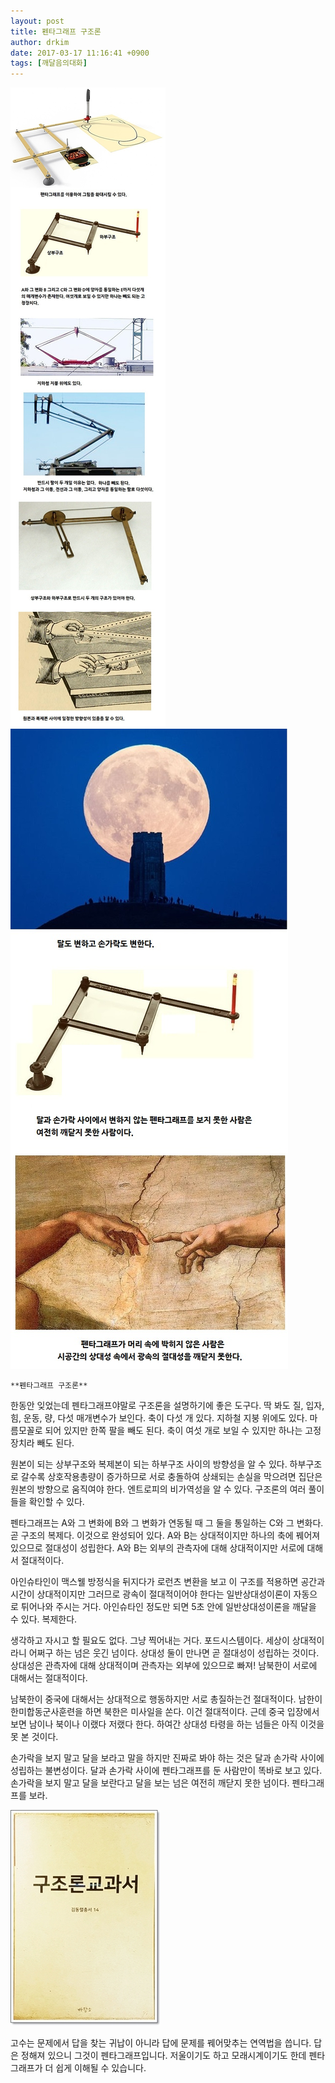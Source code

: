 ```yaml
---
layout: post
title: 펜타그래프 구조론
author: drkim
date: 2017-03-17 11:16:41 +0900
tags: [깨달음의대화]
---
```





![](/files/attach/images/198/180/821/d.jpg)![](/files/attach/images/198/180/821/e.jpg)   


  


  




 


    **펜타그래프 구조론**

  


한동안 잊었는데 펜타그래프야말로 구조론을 설명하기에 좋은 도구다. 딱 봐도 질, 입자, 힘, 운동, 량, 다섯 매개변수가 보인다. 축이 다섯 개 있다. 지하철 지붕 위에도 있다. 마름모꼴로 되어 있지만 한쪽 팔을 빼도 된다. 축이 여섯 개로 보일 수 있지만 하나는 고정장치라 빼도 된다. 

  


원본이 되는 상부구조와 복제본이 되는 하부구조 사이의 방향성을 알 수 있다. 하부구조로 갈수록 상호작용총량이 증가하므로 서로 충돌하여 상쇄되는 손실을 막으려면 집단은 원본의 방향으로 움직여야 한다. 엔트로피의 비가역성을 알 수 있다. 구조론의 여러 풀이들을 확인할 수 있다. 

  


펜타그래프는 A와 그 변화에 B와 그 변화가 연동될 때 그 둘을 통일하는 C와 그 변화다. 곧 구조의 복제다. 이것으로 완성되어 있다. A와 B는 상대적이지만 하나의 축에 꿰어져 있으므로 절대성이 성립한다. A와 B는 외부의 관측자에 대해 상대적이지만 서로에 대해서 절대적이다. 

  


아인슈타인이 맥스웰 방정식을 뒤지다가 로런츠 변환을 보고 이 구조를 적용하면 공간과 시간이 상대적이지만 그러므로 광속이 절대적이어야 한다는 일반상대성이론이 자동으로 튀어나와 주시는 거다. 아인슈타인 정도만 되면 5초 안에 일반상대성이론을 깨달을 수 있다. 복제한다. 

  


생각하고 자시고 할 필요도 없다. 그냥 찍어내는 거다. 포드시스템이다. 세상이 상대적이라니 어쩌구 하는 넘은 웃긴 넘이다. 상대성 둘이 만나면 곧 절대성이 성립하는 것이다. 상대성은 관측자에 대해 상대적이며 관측자는 외부에 있으므로 빠져! 남북한이 서로에 대해서는 절대적이다. 

  


남북한이 중국에 대해서는 상대적으로 행동하지만 서로 총질하는건 절대적이다. 남한이 한미합동군사훈련을 하면 북한은 미사일을 쏜다. 이건 절대적이다. 근데 중국 입장에서 보면 남이나 북이나 이랬다 저랬다 한다. 하여간 상대성 타령을 하는 넘들은 아직 이것을 못 본 것이다. 

  


손가락을 보지 말고 달을 보라고 말을 하지만 진짜로 봐야 하는 것은 달과 손가락 사이에 성립하는 불변성이다. 달과 손가락 사이에 펜타그래프를 둔 사람만이 똑바로 보고 있다. 손가락을 보지 말고 달을 보란다고 달을 보는 넘은 여전히 깨닫지 못한 넘이다. 펜타그래프를 보라. 

  



 ![](/files/attach/images/198/180/821/20170108_234810.jpg) 

  


고수는 문제에서 답을 찾는 귀납이 아니라 답에 문제를 꿰어맞추는 연역법을 씁니다. 답은 정해져 있으니 그것이 펜타그래프입니다. 저울이기도 하고 모래시계이기도 한데 펜타그래프가 더 쉽게 이해될 수 있습니다.